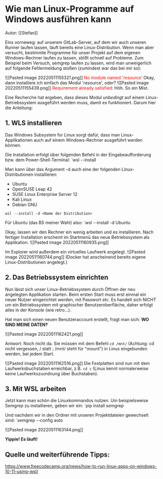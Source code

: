 # Wie man Linux-Programme auf Windows ausführen kann

Autor: [[Stefan]]

Eins vorneweg: auf unserem GitLab-Server, auf dem wir auch unseren Runner laufen lassen, läuft bereits eine Linux-Distribution. Wenn man aber versucht, bestimmte Programme für unser Projekt auf dem eigenen Windows-Rechner laufen zu lassen, stößt schnell auf Probleme.
Zum Beispiel beim Versuch, semgrep laufen zu lassen, wird man unweigerlich auf folgende Fehlermeldung stoßen (zumindest war das bei mir so):

![[Pasted image 20220511155321.png]]
<font color="red">No module named 'resource' </font>
Okay, dann installiere ich einfach das Modul 'resource', oder?
![[Pasted image 20220511155439.png]]
<font color="red">Requirement already satisfied:</font>
Höh. So ein Mist.

Eine Recherche hat ergeben, dass dieses Modul <i>unbedingt</i> auf einem Linux-Betriebssystem ausgeführt werden muss, damit es funktioniert. Darum hier die Anleitung:

## 1. WLS installieren
Das Windows Subsystem for Linux sorgt dafür, dass man Linux-Applikationen auch auf einem Windows-Rechner ausgeführt werden können.

Die Installation erfolgt über folgenden Befehl in der Eingabeaufforderung bzw. dem Power-Shell-Terminal:
`wsl --install

Man kann über das Argument -d auch eine der folgenden Linux-Distributionen installieren:
- Ubuntu
- OpenSUSE Leap 42
- SUSE Linux Enterprise Server 12
- Kali Linux
- Debian GNU

`wsl --install -d <Name der Distribution>`

Für Ubuntu (das BS meiner Wahl) also:
`wsl --install -d Ubuntu

Okay, lassen wir den Rechner ein wenig arbeiten und es installieren.
Nach fertiger Installation erscheint im Startmenü das neue Betriebssystem als Applikation.
![[Pasted image 20220511160935.png]]

Im Explorer wird außerdem ein virtuelles Laufwerk angelegt.
![[Pasted image 20220511160744.png]]
(Docker hat anscheinend bereits eigene Linux-Distributionen angelegt.)

## 2. Das Betriebssystem einrichten
Nun lässt sich unser Linux-Betriebssystem durch Öffnen der neu angelegten Applikation starten.
Beim ersten Start muss erst einmal ein neuer Nutzer eingerichtet werden, mit Passwort etc. Es handelt sich NICHT um ein Betriebssystem mit graphischer Benutzeroberfläche, daher erfolgt alles in der Konsole (wie retro...).

Hat man sich einen neuen Benutzeraccount erstellt, fragt man sich:
<b>WO SIND MEINE DATEN?</b>

![[Pasted image 20220511162421.png]]

Antwort: Noch nicht da. Sie müssen mit dem Befehl
`cd /mnt/` (Achtung: cd nicht vergessen, / statt \; /mnt/ steht für "mount") 
in Linux eingebunden werden, bei jedem Start.

![[Pasted image 20220511162516.png]]
Die Festplatten sind nun mit dem Laufwerksbuchstaben erreichbar, z.B.
`cd c`
(Linux kennt normalerweise keine Laufwerkszuordnung über Buchstaben).

## 3. Mit WSL arbeiten
Jetzt kann man schön die Linuxkommandos nutzen. Um beispielsweise Semgrep zu installieren, geben wir ein:
`pip install semgrep

Und nachdem wir in den Ordner mit unseren Projektdateien gewechselt sind:
`semgrep --config auto

![[Pasted image 20220511163144.png]]

<b>Yippie! Es läuft!</b>

## Quelle und weiterführende Tipps:

https://www.freecodecamp.org/news/how-to-run-linux-apps-on-windows-10-11-using-wsl/